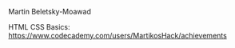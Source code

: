 Martin Beletsky-Moawad

HTML CSS Basics: https://www.codecademy.com/users/MartikosHack/achievements
